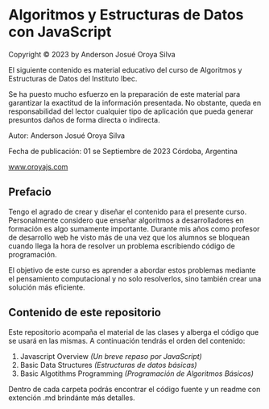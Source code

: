 # Algoritmos y Estructuras de Datos con JavaScript

Copyright © 2023 by Anderson Josué Oroya Silva

El siguiente contenido es material educativo del curso de Algoritmos y Estructuras de Datos del Instituto Ibec.

Se ha puesto mucho esfuerzo en la preparación de este material para garantizar la exactitud de la información presentada. No obstante, queda en responsabilidad del lector cualquier tipo de aplicación que pueda generar presuntos daños de forma directa o indirecta.


Autor: Anderson Josué Oroya Silva

Fecha de publicación: 01 se Septiembre de 2023
Córdoba, Argentina

www.oroyajs.com


## Prefacio

Tengo el agrado de crear y diseñar el contenido para el presente curso. Personalmente considero que enseñar algoritmos a desarrolladores en formación es algo sumamente importante. Durante mis años como profesor de desarrollo web he visto más de una vez que los alumnos se bloquean cuando llega la hora de resolver un problema escribiendo código de programación. 

El objetivo de este curso es aprender a abordar estos problemas mediante el pensamiento computacional y no solo resolverlos, sino también crear una solución más eficiente. 


## Contenido de este repositorio

Este repositorio acompaña el material de las clases y alberga el código que se usará en las mismas. A continuación tendrás el orden del contenido:

1. Javascript Overview *(Un breve repaso por JavaScript)*
2. Basic Data Structures *(Estructuras de datos básicas)*
3. Basic Algotithms Programming *(Programación de Algoritmos Básicos)*

Dentro de cada carpeta podrás encontrar el código fuente y un readme con extención .md brindánte más detalles.
